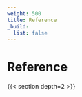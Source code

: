 ```yaml
---
weight: 500
title: Reference
_build:
  list: false
---
```


# Reference

<!-- TODO: Add generation from k6-operator repository  -->

{{< section depth=2 >}}
